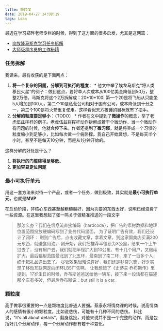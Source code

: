 ```yaml
---
title: 颗粒度
date: 2019-04-27 14:08:19
tags: Lean
---
```


最近在学习郑晔老师专栏的时候，得到了这方面的很多启发，尤其是这两篇：
* [向埃隆马斯克学习任务拆解](https://time.geekbang.org/column/article/77913)
* [大师级程序员的工作秘籍](https://time.geekbang.org/column/article/78507)

### 任务拆解
我读来，最有收获的是下面两点：
  1. **将一个复杂的问题，分解到可执行的程度**：
    * 他文中举了埃龙马斯克“将人类移民火星”的例子：做到这点，要将单人次成本从100亿美金降低到50万，整整2万倍。马斯克将这个2万拆解成：20\*10\*100. 第一个20是将飞船从只能坐5人增加到100人，第二个10是私营公司相对于国有公司，成本降低到十分之一，第三个100是将火箭重复使用。这样看似天方夜谭的目标就有了把手。
  2. **分解的粒度要足够小**：（TODO）
    * 作者在文中提到了**微操作**的概念，举了老虎伍兹挥杆的例子。老虎伍兹将挥杆动作拆解成若干个微动作，当一个微动作有问题的时候，他就会停下来。作者还提到了**微习惯**，就是将养成一个习惯的粒度缩小到足够小，比如每次做一个俯卧撑。我自己开始冥想，不是每天半个小时，甚至不是每天10分钟，而是从1分钟开始的。

这样分解的好处是什么？
  1. **将执行的门槛降得足够低**。
  2. **更加容易定位问题**


### 最小可执行单元
用这一套方法来对待一个产品，或者一个任务，做到极致，其实就是**最小可执行单元**，也就是**MVP**

在启动阶段，非核心东西甚至越粗糙越好，因为次要的东西太好，说明已经浪费了一些资源。在这里我想起了张一鸣关于做精准推送的一段文字
> 那怎么办？我们在信息流直接编码（hardcode），把广告的素材数据和地理位置范围投放硬编码写到了业务代码里面。
为了证明广告有效，我们还设计了闭环：
刷到广告后，点击收藏文章，拿着文章，到这家国美店买满200元东西，就送食用油。
刚开始，我们把推荐半径设为3公里，结果一个上午过去了，没有用户去，我们就把半径扩大到10公里，有十几个用户，又继续扩大，最后辐射范围最北到了北五环，最南到了南二环，来了一百多个人，终于把礼品送出去了。
尽管效果很难说算好，我们还是非常兴奋，好歹实现了移动互联网定向闭环LBS广告啊。
让我想起了《史蒂夫·乔布斯传》里提到，17岁生日的时候，乔布斯爸爸送给他一辆车，接下来一段话都在描述那个车有多破，但最后乔布斯说：but still it is a car。


### 颗粒度
高手做事很重要的一点是颗粒度比普通人要细。蔡康永将情商课的时候，说高情商人的感情有很小的颗粒度，比如说悲伤，可能有十几种不同的悲伤。
科比说，“it's all about details”，翻身跳投，对他来说并不是一个完整的动作，而是包括好几个分解动作，每一个分解动作都有若干种变化。
